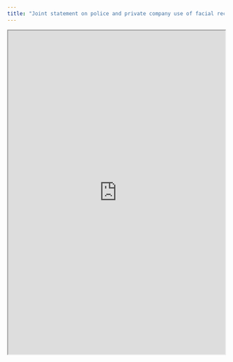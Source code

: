 ```yaml
---
title: "Joint statement on police and private company use of facial recognition surveillance in the UK"
---
```



<iframe height="750" width="100%" src="https://ewelton.github.io/ktest/wiki.html#Joint%20statement%20on%20police%20and%20private%20company%20use%20of%20facial%20recognition%20surveillance%20in%20the%20UK"></iframe>
